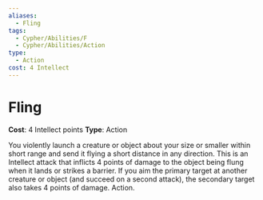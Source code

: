 ```yaml
---
aliases:
  - Fling
tags:
  - Cypher/Abilities/F
  - Cypher/Abilities/Action
type:
  - Action
cost: 4 Intellect
---
```


# Fling

**Cost**: 4 Intellect points
**Type**: Action

You violently launch a creature or object about your size or smaller within short range and send it flying a short distance in any direction. This is an Intellect attack that inflicts 4 points of damage to the object being flung when it lands or strikes a barrier. If you aim the primary target at another creature or object (and succeed on a second attack), the secondary target also takes 4 points of damage. Action.
